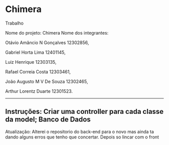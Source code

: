 # Chimera
Trabalho 

Nome do projeto: Chimera
Nome dos integrantes: 

Otávio Amâncio N Gonçalves 12302856, 

Gabriel Horta Lima 12401145, 

Luiz Henrique 12303135, 

Rafael Correia Costa 12303461, 

João Augusto M V De Souza 12302465,

Arthur Lorentz Duarte 12301523.

-----
Instruções:
  Criar uma controller para cada classe da model;
  Banco de Dados 
------
Atualização:
Alterei o repositorio do back-end para o novo mas ainda ta dando alguns erros que tenho que concertar. Depois so lincar com o front
